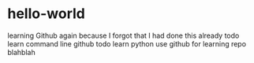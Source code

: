 # hello-world
learning Github again because I forgot that I had done this already
todo    learn command line github
todo    learn python use github for learning repo
blahblah
